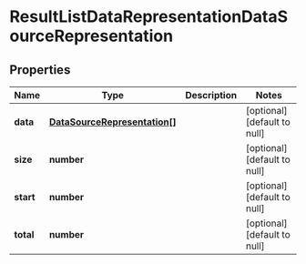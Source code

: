 # ResultListDataRepresentationDataSourceRepresentation

## Properties
Name | Type | Description | Notes
------------ | ------------- | ------------- | -------------
**data** | [**DataSourceRepresentation[]**](DataSourceRepresentation.md) |  | [optional] [default to null]
**size** | **number** |  | [optional] [default to null]
**start** | **number** |  | [optional] [default to null]
**total** | **number** |  | [optional] [default to null]


